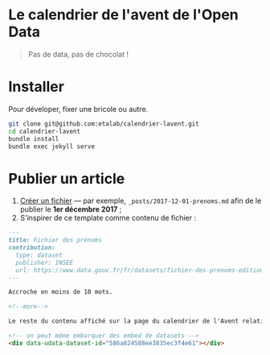 # Le calendrier de l'avent de l'Open Data

> Pas de data, pas de chocolat !

# Installer

Pour déveloper, fixer une bricole ou autre.

```bash
git clone git@github.com:etalab/calendrier-lavent.git
cd calendrier-lavent
bundle install
bundle exec jekyll serve
```

# Publier un article

1. [Créer un fichier][] — par exemple, `_posts/2017-12-01-prenoms.md` afin de le publier le **1er décembre 2017** ;
2. S'inspirer de ce template comme contenu de fichier :

```markdown
---
title: Fichier des prénoms
contribution:
  type: dataset
  publisher: INSEE
  url: https://www.data.gouv.fr/fr/datasets/fichier-des-prenoms-edition-2016/
---

Accroche en moins de 10 mots.

<!--more-->

Le reste du contenu affiché sur la page du calendrier de l'Avent relatif à ce jour.

<!-- on peut même embarquer des embed de datasets -->
<div data-udata-dataset-id="586a824588ee3835ec3f4e61"></div>
```

[Créer un fichier]: https://github.com/etalab/calendrier-lavent/new/master?filename=_posts/20xx-12-xx-dataset.md
